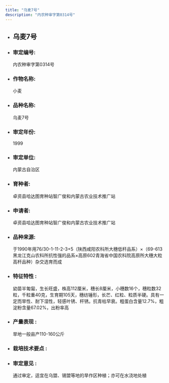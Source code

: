 ```yaml
---
title: "乌麦7号"
description: "内农种审字第0314号"
---
```

* ## 乌麦7号
* ###  审定编号:  
   内农种审字第0314号

*  ### 作物名称:  
   小麦

*   ###  品种名称: 
    乌麦7号

*   ### 审定年份: 
    1999

*   ### 审定单位:  
    内蒙古自治区

*   ### 育种者:  
    卓资县哈达图育种站智广俊和内蒙古农业技术推广站

*   ### 申请者:  
    卓资县哈达图育种站智广俊和内蒙古农业技术推广站

*   ### 品种来源:  
    于1990年用76/30-1-11-2-3+5（陕西咸阳农科所大穗低秆品系）×（69-613黑龙江克山农科所抗性强的品系×高原602青海省中国农科院高原所大穗大粒高杆品种）杂交选育而成


*   ### 特征特性 : 
    幼苗半匍匐，生长旺盛，株高112厘米，穗长8厘米，小穗数16个，穗粒数32粒，千粒重40克，生育期105天，穗纺锤形，长芒、红粒、粒质半硬。具有一定而旱性、耐下湿性，轻感叶锈、秆锈。抗青枯早衰。粗蛋白含量12.7%，粗淀粉含量67.02%，出粉率高


*   ### 产量表现 : 
    旱地一般亩产110-160公斤


*   ### 栽培技术要点 : 
    

*   ### 审定意见 : 
    通过审定，适宜在乌盟、锡盟等地的旱作区种植；亦可在水浇地处植

